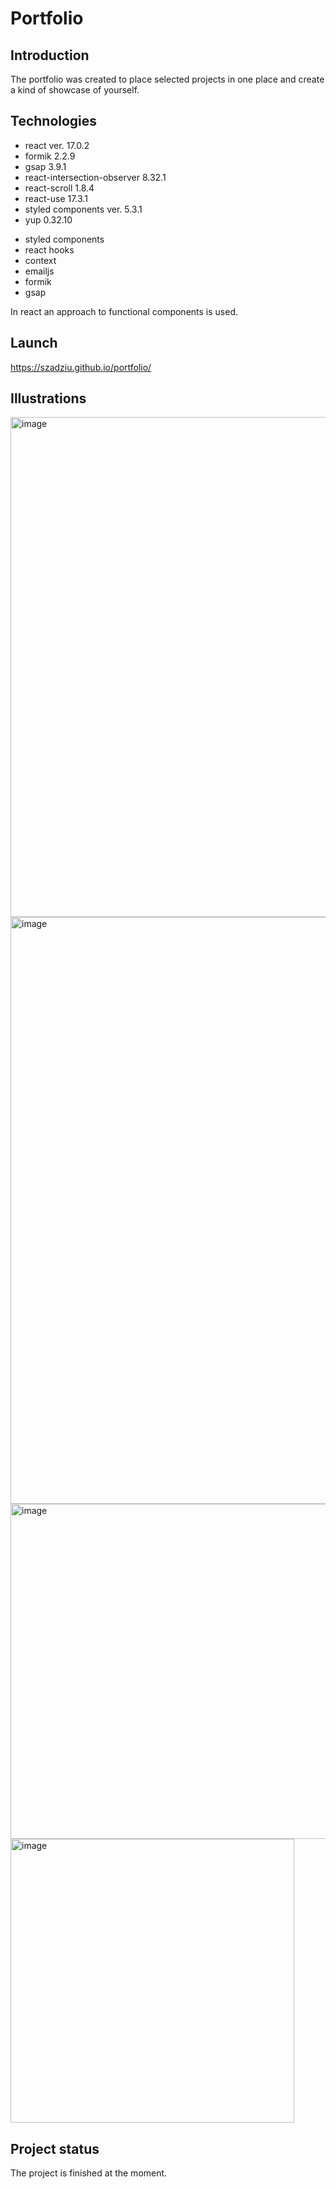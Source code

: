 # Portfolio

## Introduction

The portfolio was created to place selected projects in one place and create a kind of showcase of yourself.

## Technologies

* react ver. 17.0.2
* formik 2.2.9
* gsap 3.9.1
* react-intersection-observer 8.32.1
* react-scroll 1.8.4
* react-use 17.3.1
* styled components ver. 5.3.1
* yup 0.32.10

- styled components
- react hooks
- context
- emailjs
- formik
- gsap

In react an approach to functional components is used.

## Launch

https://szadziu.github.io/portfolio/

## Illustrations

<img width="800" alt="image" src="https://user-images.githubusercontent.com/73105872/155894134-047c04c3-ad5a-42d7-b337-e85bc69840fd.png">
<img width="939" alt="image" src="https://user-images.githubusercontent.com/73105872/155894153-a63f9d00-ff5f-4234-8aeb-1490267c0098.png">
<img width="536" alt="image" src="https://user-images.githubusercontent.com/73105872/155894185-46886298-a242-422e-979d-172e3e460899.png">
<img width="454" alt="image" src="https://user-images.githubusercontent.com/73105872/155894213-7acbca91-dd47-46d9-9abb-532c0a1d1e6a.png">

## Project status

The project is finished at the moment.

